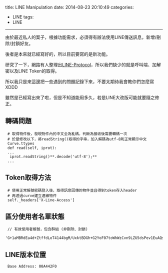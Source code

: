 title: LINE Manipulation
date: 2014-08-23 20:10:49
categories: 
- LINE
tags:
- LINE
---

由於最近私人的案子，根據功能需求，必須得有辦法使用LINE傳送訊息，新增/刪除/封鎖好友。

後者是本來就已經寫好的，所以目前要寫的是新功能。

<!--more-->

研究了一下，網路有人整理出[LINE-Protocol](http://altrepo.eu/git/line-protocol.git/)，所以我們缺少的就是呼叫端、加解密以及LINE Token的取得。

所以我只是來這邊把一些遇到的問題記錄下來，不要太期待我會教你們怎麼寫XDDD

雖然是已經寫出來了啦，但是不知道能用多久，若是LINE大改版可能就要隨之修正。


## 轉碼問題
```
 # 取得物件後，發現物件內的中文全為亂碼，判斷為接收後需要轉碼一次
 # 於是修改以下，將readString()取得的字串，加入解碼為utf-8則正常顯示中文
 Curve.ttypes
 def read(self, iprot):
 ...
  iprot.readString()**.decode('utf-8');**
 ...
```

## Token取得方法
```
 # 使用正常帳號密碼登入後，取得訊息回傳的物件並且得到token存入header
 # 再透過curve建立連線物件
 self._headers['X-Line-Access'] 
```

## 區分使用者名單狀態
```
 // 有效使用者帳號，包含群組 (非刪除、封鎖) 
 'G+1aMBRdEa4d+ZtffdLoT4144bgM/UxktBDGh+G2YoF07toWhWzCvn9LZU5dsPev1EuAQsZ/FbG9jvZUmSTqvU5bbiNjTCLoGa+Z5iENsekt+590JIctQEH/SkIgBYxV2bGXtS8dztrcp+o98B4Xlzfqh4Y7ptRcP11B6Qf%'
```

## LINE版本位置
```
 Base Address: 00A442F0
```

